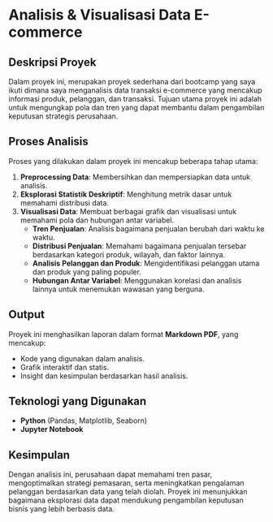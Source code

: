 # Analisis & Visualisasi Data E-commerce

## Deskripsi Proyek
Dalam proyek ini, merupakan proyek sederhana dari bootcamp yang saya ikuti dimana saya menganalisis data transaksi e-commerce yang mencakup informasi produk, pelanggan, dan transaksi. Tujuan utama proyek ini adalah untuk mengungkap pola dan tren yang dapat membantu dalam pengambilan keputusan strategis perusahaan.

## Proses Analisis
Proses yang dilakukan dalam proyek ini mencakup beberapa tahap utama:
1. **Preprocessing Data**: Membersihkan dan mempersiapkan data untuk analisis.
2. **Eksplorasi Statistik Deskriptif**: Menghitung metrik dasar untuk memahami distribusi data.
3. **Visualisasi Data**: Membuat berbagai grafik dan visualisasi untuk memahami pola dan hubungan antar variabel.
   - **Tren Penjualan**: Analisis bagaimana penjualan berubah dari waktu ke waktu.
   - **Distribusi Penjualan**: Memahami bagaimana penjualan tersebar berdasarkan kategori produk, wilayah, dan faktor lainnya.
   - **Analisis Pelanggan dan Produk**: Mengidentifikasi pelanggan utama dan produk yang paling populer.
   - **Hubungan Antar Variabel**: Menggunakan korelasi dan analisis lainnya untuk menemukan wawasan yang berguna.

## Output
Proyek ini menghasilkan laporan dalam format **Markdown PDF**, yang mencakup:
- Kode yang digunakan dalam analisis.
- Grafik interaktif dan statis.
- Insight dan kesimpulan berdasarkan hasil analisis.

## Teknologi yang Digunakan
- **Python** (Pandas, Matplotlib, Seaborn)
- **Jupyter Notebook**

## Kesimpulan
Dengan analisis ini, perusahaan dapat memahami tren pasar, mengoptimalkan strategi pemasaran, serta meningkatkan pengalaman pelanggan berdasarkan data yang telah diolah. Proyek ini menunjukkan bagaimana eksplorasi data dapat mendukung pengambilan keputusan bisnis yang lebih berbasis data.

